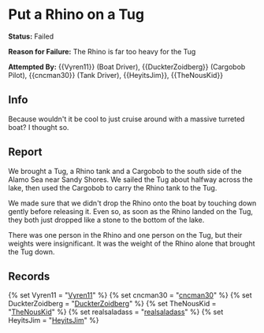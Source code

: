 # Put a Rhino on a Tug
**Status:** Failed

**Reason for Failure:** The Rhino is far too heavy for the Tug

**Attempted By:** {{Vyren11}} (Boat Driver), {{DuckterZoidberg}} (Cargobob Pilot), {{cncman30}} (Tank Driver), {{HeyitsJim}}, {{TheNousKid}}


## Info
Because wouldn't it be cool to just cruise around with a massive turreted boat? I thought so. 

## Report
We brought a Tug, a Rhino tank and a Cargobob to the south side of the Alamo Sea near Sandy Shores. We sailed the Tug about halfway across the lake, then used the Cargobob to carry the Rhino tank to the Tug. 

We made sure that we didn't drop the Rhino onto the boat by touching down gently before releasing it. Even so, as soon as the Rhino landed on the Tug, they both just dropped like a stone to the bottom of the lake. 

There was one person in the Rhino and one person on the Tug, but their weights were insignificant. It was the weight of the Rhino alone that brought the Tug down. 


## Records
<!-- hopefully my recordings of this SCIENCE project are still around... -->

{% set Vyren11 = "<a href='https://socialclub.rockstargames.com/member/vyren11'>Vyren11</a>" %}
{% set cncman30 = "<a href='https://socialclub.rockstargames.com/member/cncman30'>cncman30</a>" %}
{% set DuckterZoidberg = "<a href='https://socialclub.rockstargames.com/member/DuckterZoidberg'>DuckterZoidberg</a>" %}
{% set TheNousKid = "<a href='https://socialclub.rockstargames.com/member/TheNousKid'>TheNousKid</a>" %}
{% set realsaladass = "<a href='https://socialclub.rockstargames.com/member/realsaladass'>realsaladass</a>" %}
{% set HeyitsJim = "<a href='https://socialclub.rockstargames.com/member/HeyitsJim'>HeyitsJim</a>" %}